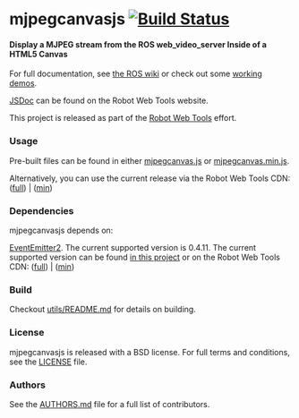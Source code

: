 mjpegcanvasjs [![Build Status](https://api.travis-ci.org/WPI-RAIL/mjpegcanvasjs.png)](https://travis-ci.org/WPI-RAIL/mjpegcanvasjs)
=============

#### Display a MJPEG stream from the ROS web_video_server Inside of a HTML5 Canvas
For full documentation, see [the ROS wiki](http://ros.org/wiki/mjpegcanvasjs) or check out some [working demos](http://robotwebtools.org/).

[JSDoc](http://robotwebtools.org/jsdoc/mjpegcanvasjs/current/) can be found on the Robot Web Tools website.

This project is released as part of the [Robot Web Tools](http://robotwebtools.org/) effort.

### Usage
Pre-built files can be found in either [mjpegcanvas.js](build/mjpegcanvas.js) or [mjpegcanvas.min.js](build/mjpegcanvas.min.js).

Alternatively, you can use the current release via the Robot Web Tools CDN: ([full](http://cdn.robotwebtools.org/mjpegcanvasjs/current/mjpegcanvas.js)) | ([min](http://cdn.robotwebtools.org/mjpegcanvasjs/current/mjpegcanvas.min.js))

### Dependencies
mjpegcanvasjs depends on:

[EventEmitter2](https://github.com/hij1nx/EventEmitter2). The current supported version is 0.4.11. The current supported version can be found [in this project](include/EventEmitter2/eventemitter2.js) or on the Robot Web Tools CDN: ([full](http://cdn.robotwebtools.org/EventEmitter2/0.4.11/eventemitter2.js)) | ([min](http://cdn.robotwebtools.org/EventEmitter2/0.4.11/eventemitter2.min.js))

### Build
Checkout [utils/README.md](utils/README.md) for details on building.

### License
mjpegcanvasjs is released with a BSD license. For full terms and conditions, see the [LICENSE](LICENSE) file.

### Authors
See the [AUTHORS.md](AUTHORS) file for a full list of contributors.

